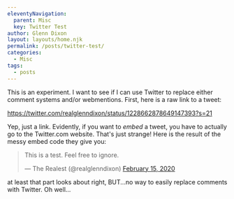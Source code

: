 ```yaml
---
eleventyNavigation:
  parent: Misc
  key: Twitter Test
author: Glenn Dixon
layout: layouts/home.njk
permalink: /posts/twitter-test/
categories:
  - Misc
tags:
  - posts
---
```

This is an experiment. I want to see if I can use Twitter to replace either comment systems and/or webmentions. First, here is a raw link to a tweet:

https://twitter.com/realglenndixon/status/1228662878649147393?s=21

Yep, just a link. Evidently, if you want to *embed* a tweet, you have to actually go to the Twitter.com website. That's just strange! Here is the result of the messy embed code they give you:

<blockquote class="twitter-tweet" data-lang="en"><p lang="en" dir="ltr">This is a test. Feel free to ignore.</p>&mdash; The Realest (@realglenndixon) <a href="https://twitter.com/realglenndixon/status/1228662878649147393?ref_src=twsrc%5Etfw">February 15, 2020</a></blockquote>
<script async src="https://platform.twitter.com/widgets.js" charset="utf-8"></script>

at least that part looks about right, BUT...no way to easily replace comments with Twitter. Oh well...